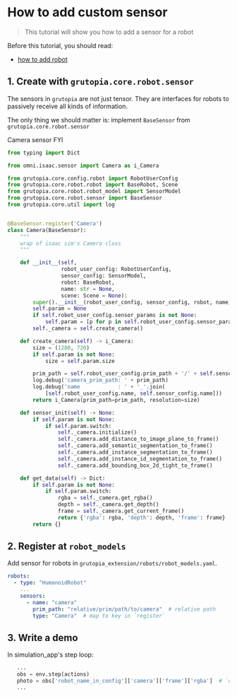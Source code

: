 # How to add custom sensor

> This tutorial will show you how to add a sensor for a robot

Before this tutorial, you should read:
- [how to add robot](./how-to-add-robot.md)

## 1. Create with `grutopia.core.robot.sensor`

The sensors in `grutopia` are not just tensor. They are interfaces for robots to passively receive all kinds of
information.

The only thing we should matter is: implement `BaseSensor` from `grutopia.core.robot.sensor`

Camera sensor FYI

```Python
from typing import Dict

from omni.isaac.sensor import Camera as i_Camera

from grutopia.core.config.robot import RobotUserConfig
from grutopia.core.robot.robot import BaseRobot, Scene
from grutopia.core.robot.robot_model import SensorModel
from grutopia.core.robot.sensor import BaseSensor
from grutopia.core.util import log


@BaseSensor.register('Camera')
class Camera(BaseSensor):
    """
    wrap of isaac sim's Camera class
    """

    def __init__(self,
                 robot_user_config: RobotUserConfig,
                 sensor_config: SensorModel,
                 robot: BaseRobot,
                 name: str = None,
                 scene: Scene = None):
        super().__init__(robot_user_config, sensor_config, robot, name)
        self.param = None
        if self.robot_user_config.sensor_params is not None:
            self.param = [p for p in self.robot_user_config.sensor_params if p.name == self.name][0]
        self._camera = self.create_camera()

    def create_camera(self) -> i_Camera:
        size = (1280, 720)
        if self.param is not None:
            size = self.param.size

        prim_path = self.robot_user_config.prim_path + '/' + self.sensor_config.prim_path
        log.debug('camera_prim_path: ' + prim_path)
        log.debug('name            : ' + '_'.join(
            [self.robot_user_config.name, self.sensor_config.name]))
        return i_Camera(prim_path=prim_path, resolution=size)

    def sensor_init(self) -> None:
        if self.param is not None:
            if self.param.switch:
                self._camera.initialize()
                self._camera.add_distance_to_image_plane_to_frame()
                self._camera.add_semantic_segmentation_to_frame()
                self._camera.add_instance_segmentation_to_frame()
                self._camera.add_instance_id_segmentation_to_frame()
                self._camera.add_bounding_box_2d_tight_to_frame()

    def get_data(self) -> Dict:
        if self.param is not None:
            if self.param.switch:
                rgba = self._camera.get_rgba()
                depth = self._camera.get_depth()
                frame = self._camera.get_current_frame()
                return {'rgba': rgba, 'depth': depth, 'frame': frame}
        return {}
```

## 2. Register at `robot_models`

Add sensor for robots in `grutopia_extension/robots/robot_models.yaml`.

```yaml
robots:
  - type: "HumanoidRobot"
    ...
    sensors:
      - name: "camera"
        prim_path: "relative/prim/path/to/camera"  # relative path
        type: "Camera"  # map to key in `register`
```

## 3. Write a demo

In simulation_app's step loop:

```Python
   ...
   obs = env.step(actions)
   photo = obs['robot_name_in_config']['camera']['frame']['rgba']  # `camera` is sensor name in model
   ...
```

